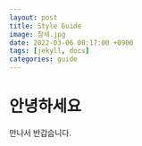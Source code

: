 ```yaml
---
layout: post
title: Style Guide
image: 참새.jpg
date: 2022-03-06 00:17:00 +0900
tags: [jekyll, docs]
categories: guide
---
```


# 안녕하세요
만나서 반갑습니다.